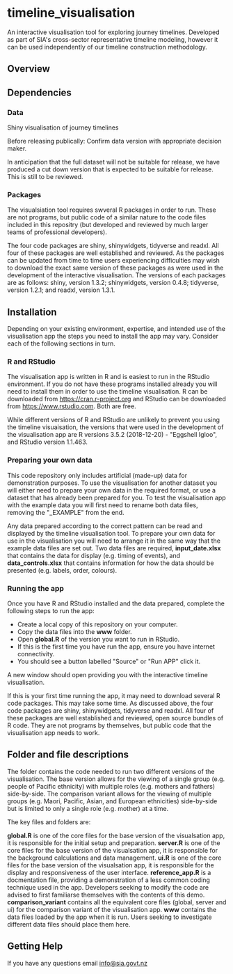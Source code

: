 # timeline_visualisation

An interactive visualisation tool for exploring journey timelines. Developed as part of SIA's cross-sector representative timeline modeling, however it can be used independently of our timeline construction methodology.

## Overview




## Dependencies


### Data

Shiny visualisation of journey timelines

Before releasing publically: Confirm data version with appropriate decision maker.

In anticipation that the full dataset will not be suitable for release, we have produced a cut down version that is expected to be suitable for release. This is still to be reviewed.




### Packages

The visualsiation tool requires swveral R packages in order to run. These are not programs, but public code of a similar nature to the code files included in this repositry (but developed and reviewed by much larger teams of professional developers).

The four code packages are shiny, shinywidgets, tidyverse and readxl. All four of these packages are well established and reviewed. As the packages can be updated from time to time users experiencing difficulties may wish to download the exact same version of these packages as were used in the development of the interactive visualisation. The versions of each packages are as follows: shiny, version 1.3.2; shinywidgets, version 0.4.8; tidyverse, version 1.2.1; and readxl, version 1.3.1.

## Installation

Depending on your existing environment, expertise, and intended use of the visualisation app the steps you need to install the app may vary. Consider each of the following sections in turn.

### R and RStudio

The visualisation app is written in R and is easiest to run in the RStudio environment. If you do not have these programs installed already you will need to install them in order to use the timeline visualisation. R can be downloaded from https://cran.r-project.org and RStudio can be downloaded from https://www.rstudio.com. Both are free.

While different versions of R and RStudio are unlikely to prevent you using the timeline visuaisation, the versions that were used in the development of the visualisation app are R versions 3.5.2 (2018-12-20) - "Eggshell Igloo", and RStudio version 1.1.463.

### Preparing your own data

This code repository only includes artificial (made-up) data for demonstration purposes. To use the visualisation for another dataset you will either need to prepare your own data in the required format, or use a dataset that has already been prepared for you. To test the visualisation app with the example data you will first need to rename both data files, removing the "\_EXAMPLE" from the end.

Any data prepared according to the correct pattern can be read and displayed by the timeline visualisation tool. To prepare your own data for use in the visualisation you will need to arrange it in the same way that the example data files are set out. Two data files are required, **input_date.xlsx** that contains the data for display (e.g. timing of events), and **data_controls.xlsx** that contains information for how the data should be presented (e.g. labels, order, colours).

### Running the app

Once you have R and RStudio installed and the data prepared, complete the following steps to run the app:

 - Create a local copy of this repository on your computer.
 - Copy the data files into the **www** folder.
 - Open **global.R** of the version you want to run in RStudio.
 - If this is the first time you have run the app, ensure you have internet connectivity.
 - You should see a button labelled "Source" or "Run APP" click it.

A new window should open providing you with the interactive timeline visualisation.

If this is your first time running the app, it may need to download several R code packages. This may take some time. As discussed above, the four code packages are shiny, shinywidgets, tidyverse and readxl. All four of these packages are well established and reviewed, open source bundles of R code. They are not programs by themselves, but public code that the visualisation app needs to work.

## Folder and file descriptions
The folder contains the code needed to run two different versions of the visualisation. The base version allows for the viewing of a single group (e.g. people of Pacific ethnicity) with multiple roles (e.g. mothers and fathers) side-by-side. The comparison variant allows for the viewing of multiple groups (e.g. Maori, Pacific, Asian, and European ethnicities) side-by-side but is limited to only a single role (e.g. mother) at a time.

The key files and folders are:

**global.R** is one of the core files for the base version of the visualsation app, it is responsible for the initial setup and preparation.
**server.R** is one of the core files for the base version of the visualsation app, it is responsible for the background calculations and data management.
**ui.R** is one of the core files for the base version of the visualsation app, it is responsible for the display and responsiveness of the user interface.
**reference_app.R** is a docmentation file, providing a demonstration of a less common coding technique used in the app. Developers seeking to modify the code are advised to first familiarse themselves with the contents of this demo.
**comparison_variant** contains all the equivalent core files (global, server and ui) for the comparison variant of the visualisation app.
**www** contains the data files loaded by the app when it is run. Users seeking to investigate different data files should place them here.

## Getting Help
If you have any questions email info@sia.govt.nz
